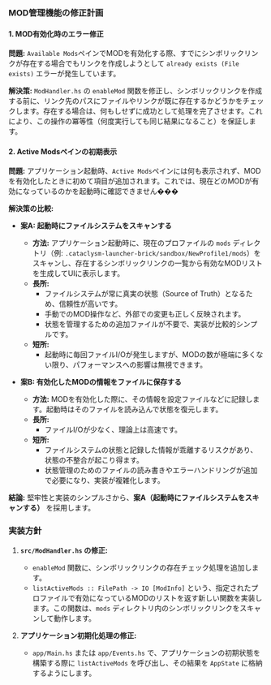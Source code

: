### MOD管理機能の修正計画

#### 1. MOD有効化時のエラー修正

**問題:**
`Available Mods`ペインでMODを有効化する際、すでにシンボリックリンクが存在する場合でもリンクを作成しようとして `already exists (File exists)` エラーが発生しています。

**解決策:**
`ModHandler.hs` の `enableMod` 関数を修正し、シンボリックリンクを作成する前に、リンク先のパスにファイルやリンクが既に存在するかどうかをチェックします。存在する場合は、何もしせずに成功として処理を完了させます。これにより、この操作の冪等性（何度実行しても同じ結果になること）を保証します。

#### 2. Active Modsペインの初期表示

**問題:**
アプリケーション起動時、`Active Mods`ペインには何も表示されず、MODを有効化したときに初めて項目が追加されます。これでは、現在どのMODが有効になっているのかを起動時に確認できません���

**解決策の比較:**

*   **案A: 起動時にファイルシステムをスキャンする**
    *   **方法:** アプリケーション起動時に、現在のプロファイルの `mods` ディレクトリ（例: `.cataclysm-launcher-brick/sandbox/NewProfile1/mods`）をスキャンし、存在するシンボリックリンクの一覧から有効なMODリストを生成してUIに表示します。
    *   **長所:**
        *   ファイルシステムが常に真実の状態（Source of Truth）となるため、信頼性が高いです。
        *   手動でのMOD操作など、外部での変更も正しく反映されます。
        *   状態を管理するための追加ファイルが不要で、実装が比較的シンプルです。
    *   **短所:**
        *   起動時に毎回ファイルI/Oが発生しますが、MODの数が極端に多くない限り、パフォーマンスへの影響は無視できます。

*   **案B: 有効化したMODの情報をファイルに保存する**
    *   **方法:** MODを有効化した際に、その情報を設定ファイルなどに記録します。起動時はそのファイルを読み込んで状態を復元します。
    *   **長所:**
        *   ファイルI/Oが少なく、理論上は高速です。
    *   **短所:**
        *   ファイルシステムの状態と記録した情報が乖離するリスクがあり、状態の不整合が起こり得ます。
        *   状態管理のためのファイルの読み書きやエラーハンドリングが追加で必要になり、実装が複雑化します。

**結論:**
堅牢性と実装のシンプルさから、**案A（起動時にファイルシステムをスキャンする）** を採用します。

### 実装方針

1.  **`src/ModHandler.hs` の修正:**
    *   `enableMod` 関数に、シンボリックリンクの存在チェック処理を追加します。
    *   `listActiveMods :: FilePath -> IO [ModInfo]` という、指定されたプロファイルで有効になっているMODのリストを返す新しい関数を実装します。この関数は、`mods` ディレクトリ内のシンボリックリンクをスキャンして動作します。

2.  **アプリケーション初期化処理の修正:**
    *   `app/Main.hs` または `app/Events.hs` で、アプリケーションの初期状態を構築する際に `listActiveMods` を呼び出し、その結果を `AppState` に格納するようにします。
